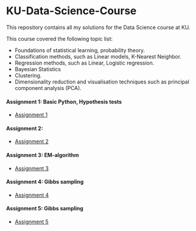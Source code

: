 # KU-Data-Science-Course
This repository contains all my solutions for the Data Science course at KU.

This course covered the following topic list:

- Foundations of statistical learning, probability theory.
- Classification methods, such as Linear models, K-Nearest Neighbor.
- Regression methods, such as Linear, Logistic regression.
- Bayesian Statistics
- Clustering.
- Dimensionality reduction and visualisation techniques such as principal component analysis (PCA).

#### Assignment 1: Basic Python, Hypothesis tests

- [Assignment 1](https://github.com/polospeter/KU-Data-Science-Course/blob/main/Assignment-1/Assignment1)

#### Assignment 2:

- [Assignment 2](https://github.com/polospeter/KU-Data-Science-Course/tree/main/Assignment-2)

#### Assignment 3: EM-algorithm

- [Assignment 3](https://github.com/polospeter/KU-Data-Science-Course/tree/main/Assignment-3)

#### Assignment 4: Gibbs sampling

- [Assignment 4](https://github.com/polospeter/KU-Data-Science-Course/tree/main/Assignment-4)

#### Assignment 5: Gibbs sampling

- [Assignment 5](https://github.com/polospeter/KU-Data-Science-Course/tree/main/Assignment-5)
